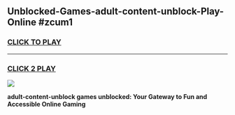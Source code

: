 
## Unblocked-Games-adult-content-unblock-Play-Online #zcum1
<h3>
<a href="https://news.freeplayer.one?title=adult-content-unblock&ref=3">CLICK TO PLAY</a></h3>
<hr>

<h3>
<a href="https://news.freeplayer.one?title=adult-content-unblock&ref=3">CLICK 2 PLAY</a>
  
</h3>

<a href="https://news.freeplayer.one?title=adult-content-unblock&ref=3"><img src="https://clearcache.store/games.png"></a>


**adult-content-unblock games unblocked: Your Gateway to Fun and Accessible Online Gaming**
